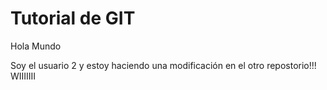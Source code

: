 Tutorial de GIT
================

Hola Mundo

Soy el usuario 2 y estoy haciendo una modificación en el otro repostorio!!! WIIIIIII